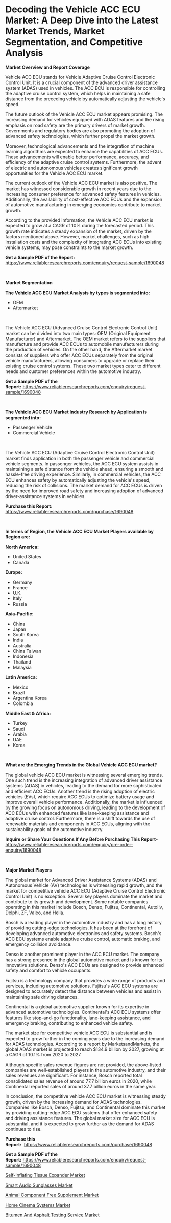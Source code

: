 <p><h1>Decoding the Vehicle ACC ECU Market: A Deep Dive into the Latest Market Trends, Market Segmentation, and Competitive Analysis</h1></p><p><strong>Market Overview and Report Coverage</strong></p>
<p><p>Vehicle ACC ECU stands for Vehicle Adaptive Cruise Control Electronic Control Unit. It is a crucial component of the advanced driver assistance system (ADAS) used in vehicles. The ACC ECU is responsible for controlling the adaptive cruise control system, which helps in maintaining a safe distance from the preceding vehicle by automatically adjusting the vehicle's speed.</p><p>The future outlook of the Vehicle ACC ECU market appears promising. The increasing demand for vehicles equipped with ADAS features and the rising emphasis on road safety are the primary drivers of market growth. Governments and regulatory bodies are also promoting the adoption of advanced safety technologies, which further propel the market growth.</p><p>Moreover, technological advancements and the integration of machine learning algorithms are expected to enhance the capabilities of ACC ECUs. These advancements will enable better performance, accuracy, and efficiency of the adaptive cruise control systems. Furthermore, the advent of electric and autonomous vehicles creates significant growth opportunities for the Vehicle ACC ECU market.</p><p>The current outlook of the Vehicle ACC ECU market is also positive. The market has witnessed considerable growth in recent years due to the increasing consumer preference for advanced safety features in vehicles. Additionally, the availability of cost-effective ACC ECUs and the expansion of automotive manufacturing in emerging economies contribute to market growth.</p><p>According to the provided information, the Vehicle ACC ECU market is expected to grow at a CAGR of 10% during the forecasted period. This growth rate indicates a steady expansion of the market, driven by the factors mentioned above. However, market challenges, such as high installation costs and the complexity of integrating ACC ECUs into existing vehicle systems, may pose constraints to the market growth.</p></p>
<p><strong>Get a Sample PDF of the Report:</strong> <a href="https://www.reliableresearchreports.com/enquiry/request-sample/1690048">https://www.reliableresearchreports.com/enquiry/request-sample/1690048</a></p>
<p>&nbsp;</p>
<p><strong>Market Segmentation</strong></p>
<p><strong>The Vehicle ACC ECU Market Analysis by types is segmented into:</strong></p>
<p><ul><li>OEM</li><li>Aftermarket</li></ul></p>
<p>&nbsp;</p>
<p><p>The Vehicle ACC ECU (Advanced Cruise Control Electronic Control Unit) market can be divided into two main types: OEM (Original Equipment Manufacturer) and Aftermarket. The OEM market refers to the suppliers that manufacture and provide ACC ECUs to automobile manufacturers during the production of vehicles. On the other hand, the Aftermarket market consists of suppliers who offer ACC ECUs separately from the original vehicle manufacturers, allowing consumers to upgrade or replace their existing cruise control systems. These two market types cater to different needs and customer preferences within the automotive industry.</p></p>
<p><strong>Get a Sample PDF of the Report:</strong>&nbsp;<a href="https://www.reliableresearchreports.com/enquiry/request-sample/1690048">https://www.reliableresearchreports.com/enquiry/request-sample/1690048</a></p>
<p>&nbsp;</p>
<p><strong>The Vehicle ACC ECU Market Industry Research by Application is segmented into:</strong></p>
<p><ul><li>Passenger Vehicle</li><li>Commercial Vehicle</li></ul></p>
<p>&nbsp;</p>
<p><p>The Vehicle ACC ECU (Adaptive Cruise Control Electronic Control Unit) market finds application in both the passenger vehicle and commercial vehicle segments. In passenger vehicles, the ACC ECU system assists in maintaining a safe distance from the vehicle ahead, ensuring a smooth and hassle-free driving experience. Similarly, in commercial vehicles, the ACC ECU enhances safety by automatically adjusting the vehicle's speed, reducing the risk of collisions. The market demand for ACC ECUs is driven by the need for improved road safety and increasing adoption of advanced driver-assistance systems in vehicles.</p></p>
<p><strong>Purchase this Report:</strong>&nbsp; <a href="https://www.reliableresearchreports.com/purchase/1690048">https://www.reliableresearchreports.com/purchase/1690048</a></p>
<p>&nbsp;</p>
<p><strong>In terms of Region, the Vehicle ACC ECU Market Players available by Region are:</strong></p>
<p>
    <p> <strong> North America: </strong>
        <ul>
            <li>United States</li>
            <li>Canada</li>
        </ul>
        </p> 
    <p> <strong> Europe: </strong>
        <ul>
            <li>Germany</li>
            <li>France</li>
            <li>U.K.</li>
            <li>Italy</li>
            <li>Russia</li>
        </ul>
        </p> 
    <p> <strong> Asia-Pacific: </strong>
        <ul>
            <li>China</li>
            <li>Japan</li>
            <li>South Korea</li>
            <li>India</li>
            <li>Australia</li>
            <li>China Taiwan</li>
            <li>Indonesia</li>
            <li>Thailand</li>
            <li>Malaysia</li>
        </ul>
        </p> 
    <p> <strong> Latin America: </strong>
        <ul>
            <li>Mexico</li>
            <li>Brazil</li>
            <li>Argentina Korea</li>
            <li>Colombia</li>
        </ul>
        </p> 
    <p> <strong> Middle East & Africa: </strong>
        <ul>
            <li>Turkey</li>
            <li>Saudi</li>
            <li>Arabia</li>
            <li>UAE</li>
            <li>Korea</li>
        </ul>
    </p>
    </p>
<p>&nbsp;</p>
<p><strong>What are the Emerging Trends in the Global Vehicle ACC ECU market?</strong></p>
<p><p>The global vehicle ACC ECU market is witnessing several emerging trends. One such trend is the increasing integration of advanced driver assistance systems (ADAS) in vehicles, leading to the demand for more sophisticated and efficient ACC ECUs. Another trend is the rising adoption of electric vehicles (EVs), which require ACC ECUs to optimize battery usage and improve overall vehicle performance. Additionally, the market is influenced by the growing focus on autonomous driving, leading to the development of ACC ECUs with enhanced features like lane-keeping assistance and adaptive cruise control. Furthermore, there is a shift towards the use of renewable materials and components in ACC ECUs, aligning with the sustainability goals of the automotive industry.</p></p>
<p><strong>Inquire or Share Your Questions If Any Before Purchasing This Report</strong>- <a href="https://www.reliableresearchreports.com/enquiry/pre-order-enquiry/1690048">https://www.reliableresearchreports.com/enquiry/pre-order-enquiry/1690048</a></p>
<p>&nbsp;</p>
<p><strong>Major Market Players</strong></p>
<p><p>The global market for Advanced Driver Assistance Systems (ADAS) and Autonomous Vehicle (AV) technologies is witnessing rapid growth, and the market for competitive vehicle ACC ECU (Adaptive Cruise Control Electronic Control Unit) is no exception. Several key players dominate the market and contribute to its growth and development. Some notable companies operating in this market include Bosch, Denso, Fujitsu, Continental, Autoliv, Delphi, ZF, Valeo, and Hella.</p><p>Bosch is a leading player in the automotive industry and has a long history of providing cutting-edge technologies. It has been at the forefront of developing advanced automotive electronics and safety systems. Bosch's ACC ECU systems enable adaptive cruise control, automatic braking, and emergency collision avoidance.</p><p>Denso is another prominent player in the ACC ECU market. The company has a strong presence in the global automotive market and is known for its innovative solutions. Denso's ACC ECUs are designed to provide enhanced safety and comfort to vehicle occupants.</p><p>Fujitsu is a technology company that provides a wide range of products and services, including automotive solutions. Fujitsu's ACC ECU systems are designed to accurately detect the distance between vehicles and assist in maintaining safe driving distances.</p><p>Continental is a global automotive supplier known for its expertise in advanced automotive technologies. Continental's ACC ECU systems offer features like stop-and-go functionality, lane-keeping assistance, and emergency braking, contributing to enhanced vehicle safety.</p><p>The market size for competitive vehicle ACC ECU is substantial and is expected to grow further in the coming years due to the increasing demand for ADAS technologies. According to a report by MarketsandMarkets, the global ADAS market is projected to reach $134.9 billion by 2027, growing at a CAGR of 10.1% from 2020 to 2027.</p><p>Although specific sales revenue figures are not provided, the above-listed companies are well-established players in the automotive industry, and their sales revenues are significant. For instance, Bosch reported total consolidated sales revenue of around 77.7 billion euros in 2020, while Continental reported sales of around 37.7 billion euros in the same year.</p><p>In conclusion, the competitive vehicle ACC ECU market is witnessing steady growth, driven by the increasing demand for ADAS technologies. Companies like Bosch, Denso, Fujitsu, and Continental dominate this market by providing cutting-edge ACC ECU systems that offer enhanced safety and driving assistance features. The global market size for ACC ECU is substantial, and it is expected to grow further as the demand for ADAS continues to rise.</p></p>
<p><strong>Purchase this Report:</strong>&nbsp;&nbsp;<a href="https://www.reliableresearchreports.com/purchase/1690048">https://www.reliableresearchreports.com/purchase/1690048</a></p>
<p></p>
<p><strong>Get a Sample PDF of the Report:</strong>&nbsp;<a href="https://www.reliableresearchreports.com/enquiry/request-sample/1690048">https://www.reliableresearchreports.com/enquiry/request-sample/1690048</a></p>
<p><p><a href="https://www.linkedin.com/pulse/self-inflating-tissue-expander-market-size-2023--pwh5e/">Self-Inflating Tissue Expander Market</a></p><p><a href="https://medium.com/@besaosmani1903/smart-audio-sunglasses-market-report-reveals-the-latest-trends-and-growth-opportunities-of-this-3a5122575a3c">Smart Audio Sunglasses Market</a></p><p><a href="https://www.linkedin.com/pulse/decoding-animal-component-free-supplement-market-deep-bz0ue/">Animal Component Free Supplement Market</a></p><p><a href="https://medium.com/@alesiabrahimi58/home-cinema-systems-market-size-cagr-trends-2024-2030-62fa0a1bc7a3">Home Cinema Systems Market</a></p><p><a href="https://www.linkedin.com/pulse/bitumen-asphalt-testing-service-market-challenges-opportunities-trqde/">Bitumen And Asphalt Testing Service Market</a></p></p>